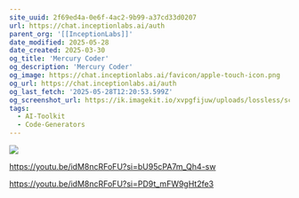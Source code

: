 ```yaml
---
site_uuid: 2f69ed4a-0e6f-4ac2-9b99-a37cd33d0207
url: https://chat.inceptionlabs.ai/auth
parent_org: '[[InceptionLabs]]'
date_modified: 2025-05-28
date_created: 2025-03-30
og_title: 'Mercury Coder'
og_description: 'Mercury Coder'
og_image: https://chat.inceptionlabs.ai/favicon/apple-touch-icon.png
og_url: https://chat.inceptionlabs.ai/auth
og_last_fetch: '2025-05-28T12:20:53.599Z'
og_screenshot_url: https://ik.imagekit.io/xvpgfijuw/uploads/lossless/screenshots/20250528_Mercury_Coder_og_screenshot.jpeg
tags:
  - AI-Toolkit
  - Code-Generators
---
```


![](https://i.imgur.com/dwG53E5.png)


https://youtu.be/idM8ncRFoFU?si=bU95cPA7m_Qh4-sw


https://youtu.be/idM8ncRFoFU?si=PD9t_mFW9gHt2fe3